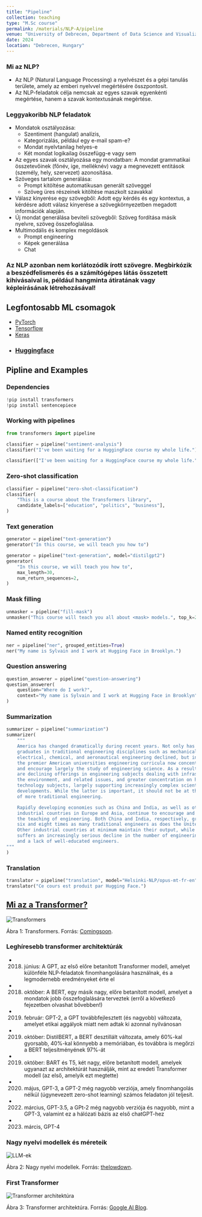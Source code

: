 ```yaml
---
title: "Pipeline"
collection: teaching
type: "M.Sc course"
permalink: /materials/NLP-A/pipeline
venue: "University of Debrecen, Department of Data Science and Visualization"
date: 2024
location: "Debrecen, Hungary"
---
```


### Mi az NLP?

- Az NLP (Natural Language Processing) a nyelvészet és a gépi tanulás területe, amely az emberi nyelvvel megértésére összpontosít.
- Az NLP-feladatok célja nemcsak az egyes szavak egyenkénti megértése, hanem a szavak kontextusának megértése.

### Leggyakoribb NLP feladatok

- Mondatok osztályozása:
    - Szentiment (hangulat) analízis,
    - Kategorizálás, például egy e-mail spam-e?
    - Mondat nyelvtanilag helyes-e
    - Két mondat logikailag összefügg-e vagy sem
- Az egyes szavak osztályozása egy mondatban: A mondat grammatikai összetevőinek (főnév, ige, melléknév) vagy a megnevezett entitások (személy, hely, szervezet) azonosítása.
- Szöveges tartalom generálása:
    - Prompt kitöltése automatikusan generált szöveggel
    - Szöveg üres részeinek kitöltése maszkolt szavakkal
- Válasz kinyerése egy szövegből: Adott egy kérdés és egy kontextus, a kérdésre adott válasz kinyerése a szövegkörnyezetben megadott információk alapján.
- Új mondat generálása beviteli szövegből: Szöveg fordítása másik nyelvre, szöveg összefoglalása.
- Multimodális és komplex megoldások
    - Prompt engineering
    - Képek generálása
    - Chat

### Az NLP azonban nem korlátozódik írott szövegre. Megbirkózik a beszédfelismerés és a számítógépes látás összetett kihívásaival is, például hangminta átiratának vagy képleírásának létrehozásával!

## Legfontosabb ML csomagok

- [PyTorch](https://pytorch.org/)
- [Tensorflow](https://www.tensorflow.org/)
- [Keras](https://keras.io/)
- ### [Huggingface](https://huggingface.co/)

## Pipline and Examples

### Dependencies

```python
!pip install transformers
!pip install sentencepiece
```

### Working with pipelines

```python
from transformers import pipeline
```

```python
classifier = pipeline("sentiment-analysis")
classifier("I've been waiting for a HuggingFace course my whole life.")
```

```python
classifier(["I've been waiting for a HuggingFace course my whole life.", "I hate this so much!"])
```

### Zero-shot classification

```python
classifier = pipeline("zero-shot-classification")
classifier(
    "This is a course about the Transformers library",
    candidate_labels=["education", "politics", "business"],
)
```

### Text generation

```python
generator = pipeline("text-generation")
generator("In this course, we will teach you how to")
```

```python
generator = pipeline("text-generation", model="distilgpt2")
generator(
    "In this course, we will teach you how to",
    max_length=30,
    num_return_sequences=2,
)
```

### Mask filling

```python
unmasker = pipeline("fill-mask")
unmasker("This course will teach you all about <mask> models.", top_k=2)
```

### Named entity recognition

```python
ner = pipeline("ner", grouped_entities=True)
ner("My name is Sylvain and I work at Hugging Face in Brooklyn.")
```

### Question answering

```python
question_answerer = pipeline("question-answering")
question_answerer(
    question="Where do I work?",
    context="My name is Sylvain and I work at Hugging Face in Brooklyn",
)
```

### Summarization

```python
summarizer = pipeline("summarization")
summarizer(
    """
    America has changed dramatically during recent years. Not only has the number of
    graduates in traditional engineering disciplines such as mechanical, civil,
    electrical, chemical, and aeronautical engineering declined, but in most of
    the premier American universities engineering curricula now concentrate on
    and encourage largely the study of engineering science. As a result, there
    are declining offerings in engineering subjects dealing with infrastructure,
    the environment, and related issues, and greater concentration on high
    technology subjects, largely supporting increasingly complex scientific
    developments. While the latter is important, it should not be at the expense
    of more traditional engineering.

    Rapidly developing economies such as China and India, as well as other
    industrial countries in Europe and Asia, continue to encourage and advance
    the teaching of engineering. Both China and India, respectively, graduate
    six and eight times as many traditional engineers as does the United States.
    Other industrial countries at minimum maintain their output, while America
    suffers an increasingly serious decline in the number of engineering graduates
    and a lack of well-educated engineers.
"""
)
```

### Translation

```python
translator = pipeline("translation", model="Helsinki-NLP/opus-mt-fr-en")
translator("Ce cours est produit par Hugging Face.")
```

## [Mi az a Transformer?](https://arxiv.org/pdf/1706.03762.pdf)

<img src="https://www.comingsoon.net/wp-content/uploads/sites/3/2023/06/Watch-the-Transformers-Movies-Before-Rise-of-the-Beasts.jpg?resize=1024,576" alt="Transformers">

Ábra 1: Transformers. Forrás: [Comingsoon](https://www.comingsoon.net/guides/news/1293620-do-i-need-to-watch-the-transformers-movies-before-rise-of-the-beasts).

### Leghíresebb transformer architektúrák

- 2018. június: A GPT, az első előre betanított Transformer modell, amelyet különféle NLP-feladatok finomhangolására használnak, és a legmodernebb eredményeket érte el
- 2018. október: A BERT, egy másik nagy, előre betanított modell, amelyet a mondatok jobb összefoglalására terveztek (erről a következő fejezetben olvashat bővebben!)
- 2019. február: GPT-2, a GPT továbbfejlesztett (és nagyobb) változata, amelyet etikai aggályok miatt nem adtak ki azonnal nyilvánosan
- 2019. október: DistilBERT, a BERT desztillált változata, amely 60%-kal gyorsabb, 40%-kal könnyebb a memóriában, és továbbra is megőrzi a BERT teljesítményének 97%-át
- 2019. október: BART és T5, két nagy, előre betanított modell, amelyek ugyanazt az architektúrát használják, mint az eredeti Transformer modell (az első, amelyik ezt megtette)
- 2020. május, GPT-3, a GPT-2 még nagyobb verziója, amely finomhangolás nélkül (úgynevezett zero-shot learning) számos feladaton jól teljesít.
- 2022. március, GPT-3.5, a GPt-2 még nagyobb verziója és nagyobb, mint a GPT-3, valamint ez a hálózati bázis az első chatGPT-hez
- 2023. márcis, GPT-4


### Nagy nyelvi modellek és méreteik

<img src="https://i0.wp.com/thelowdown.momentum.asia/wp-content/uploads/2023/03/LLMs-featured-img.jpg?resize=1024%2C512&ssl=1" alt="LLM-ek">

Ábra 2: Nagy nyelvi modellek. Forrás: [thelowdown](https://thelowdown.momentum.asia/the-emergence-of-large-language-models-llms/).


### First Transformer

<img src="https://www.tensorflow.org/images/tutorials/transformer/transformer.png" alt="Transformer architektúra">

Ábra 3: Transformer architektúra. Forrás: [Google AI Blog](https://ai.googleblog.com/2017/08/transformer-novel-neural-network.html).